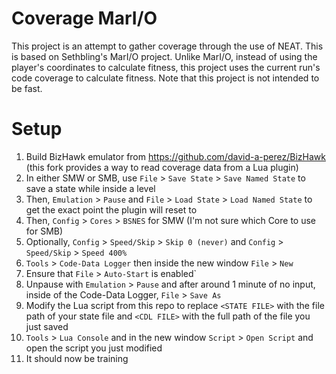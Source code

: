 # Coverage MarI/O
This project is an attempt to gather coverage through the use of NEAT. This is based on Sethbling's MarI/O project. Unlike MarI/O, instead of using the player's coordinates to calculate fitness, this project uses the current run's code coverage to calculate fitness. Note that this project is not intended to be fast.

# Setup
1. Build BizHawk emulator from https://github.com/david-a-perez/BizHawk (this fork provides a way to read coverage data from a Lua plugin)
2. In either SMW or SMB, use `File` > `Save State` > `Save Named State` to save a state while inside a level
3. Then, `Emulation` > `Pause` and `File` > `Load State` > `Load Named State` to get the exact point the plugin will reset to
4. Then, `Config` > `Cores` > `BSNES` for SMW (I'm not sure which Core to use for SMB)
5. Optionally, `Config` > `Speed/Skip` > `Skip 0 (never)` and `Config` > `Speed/Skip` > `Speed 400%`
6. `Tools` > `Code-Data Logger` then inside the new window `File` > `New`
7. Ensure that `File` > `Auto-Start` is enabled`
8. Unpause with `Emulation` > `Pause` and after around 1 minute of no input, inside of the Code-Data Logger, `File` > `Save As`
9. Modify the Lua script from this repo to replace `<STATE FILE>` with the file path of your state file and `<CDL FILE>` with the full path of the file you just saved
10. `Tools` > `Lua Console` and in the new window `Script` > `Open Script` and open the script you just modified
11. It should now be training